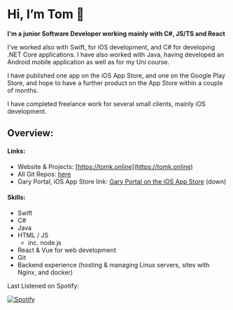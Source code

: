 # Hi, I’m Tom 👋 
**I'm a junior Software Developer working mainly with C#, JS/TS and React**

I've worked also with Swift, for iOS development, and C# for developing .NET Core applications. I have also worked with Java, having developed an Android mobile application
as well as for my Uni course.

I have published one app on the iOS App Store, and one on the Google Play Store, and hope to have a further product on the App Store within a couple of months.

I have completed freelance work for several small clients, mainly iOS development.

## Overview: 
#### Links:
- Website & Projects: [https://tomk.online](https://tomk.online)
- All Git Repos: [here](https://github.com/Tom-Knighton?tab=repositories)
- Gary Portal, iOS App Store link: [Gary Portal on the iOS App Store](https://apps.apple.com/kw/app/gary-portal/id1346147876) (down)

#### Skills:
- Swift
- C#
- Java
- HTML / JS
  +  inc. node.js
- React & Vue for web development
- Git
- Backend experience (hosting & managing Linux servers, sites with Nginx, and docker)

Last Listened on Spotify:
  
  [![Spotify](https://spotify-readme-tom-knighton.vercel.app/api?theme=dark)](https://open.spotify.com/user/tomknighton2013)


<!---
Tom-Knighton/Tom-Knighton is a ✨ special ✨ repository because its `README.md` (this file) appears on your GitHub profile.
You can click the Preview link to take a look at your changes.
--->
